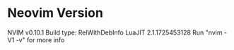 # Neovim Version
NVIM v0.10.1
Build type: RelWithDebInfo
LuaJIT 2.1.1725453128
Run "nvim -V1 -v" for more info
